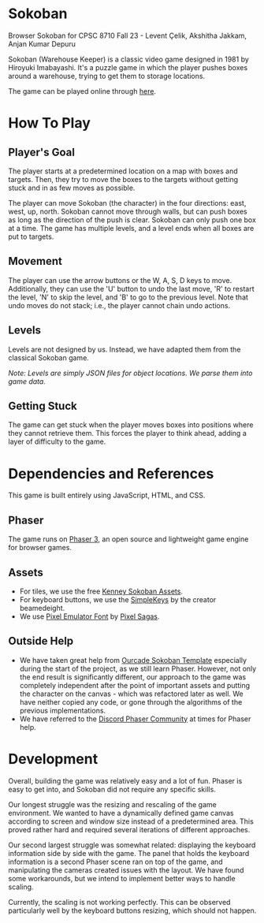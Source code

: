 # Sokoban
Browser Sokoban for CPSC 8710 Fall 23 - Levent Çelik, Akshitha Jakkam, Anjan Kumar Depuru

Sokoban (Warehouse Keeper) is a classic video game designed in 1981 by Hiroyuki Imabayashi. It's a puzzle game in which the player pushes boxes around a warehouse, trying to get them to storage locations.

The game can be played online through [here](https://LeventCelik.github.io/Sokoban).

# How To Play

## Player's Goal

The player starts at a predetermined location on a map with boxes and targets. Then, they try to move the boxes to the targets without getting stuck and in as few moves as possible.

The player can move Sokoban (the character) in the four directions: east, west, up, north. Sokoban cannot move through walls, but can push boxes as long as the direction of the push is clear. Sokoban can only push one box at a time. The game has multiple levels, and a level ends when all boxes are put to targets.

## Movement

The player can use the arrow buttons or the W, A, S, D keys to move. Additionally, they can use the 'U' button to undo the last move, 'R' to restart the level, 'N' to skip the level, and 'B' to go to the previous level. Note that undo moves do not stack; i.e., the player cannot chain undo actions.

## Levels

Levels are not designed by us. Instead, we have adapted them from the classical Sokoban game.

*Note: Levels are simply JSON files for object locations. We parse them into game data.*

## Getting Stuck

The game can get stuck when the player moves boxes into positions where they cannot retrieve them. This forces the player to think ahead, adding a layer of difficulty to the game.

# Dependencies and References

This game is built entirely using JavaScript, HTML, and CSS.

## Phaser

The game runs on [Phaser 3](https://phaser.io), an open source and lightweight game engine for browser games.

## Assets

- For tiles, we use the free [Kenney Sokoban Assets](https://kenney.nl/assets/sokoban).
- For keyboard buttons, we use the [SimpleKeys](https://beamedeighth.itch.io/simplekeys-animated-pixel-keyboard-keys?download) by the creator beamedeight.
- We use [Pixel Emulator Font](https://www.dafont.com/pixel-emulator.font) by [Pixel Sagas](http://www.pixelsagas.com).

## Outside Help

- We have taken great help from [Ourcade Sokoban Template](https://ourcade.co/templates/sokoban-template/) especially during the start of the project, as we still learn Phaser. However, not only the end result is significantly different, our approach to the game was completely independent after the point of important assets and putting the character on the canvas - which was refactored later as well. We have neither copied any code, or gone through the algorithms of the previous implementations.
- We have referred to the [Discord Phaser Community](https://discord.gg/phaser) at times for Phaser help.

# Development

Overall, building the game was relatively easy and a lot of fun. Phaser is easy to get into, and Sokoban did not require any specific skills.

Our longest struggle was the resizing and rescaling of the game environment. We wanted to have a dynamically defined game canvas according to screen and window size instead of a predetermined area. This proved rather hard and required several iterations of different approaches.

Our second largest struggle was somewhat related: displaying the keyboard information side by side with the game. The panel that holds the keyboard information is a second Phaser scene ran on top of the game, and manipulating the cameras created issues with the layout. We have found some workarounds, but we intend to implement better ways to handle scaling.

Currently, the scaling is not working perfectly. This can be observed particularly well by the keyboard buttons resizing, which should not happen.

